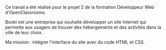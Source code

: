 Ce travail a été réalisé pour le projet 2 de la formation Développeur Web d'OpenClassrooms.

Booki est une entreprise qui souhaite développer un site Internet qui permette aux usagers de trouver des hébergements et des activités dans la ville de leur choix.

Ma mission : intégrer l'interface du site avec du code HTML et CSS. 

